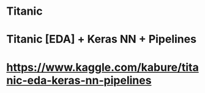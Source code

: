 # Titanic
# Titanic [EDA] + Keras NN + Pipelines
# https://www.kaggle.com/kabure/titanic-eda-keras-nn-pipelines
